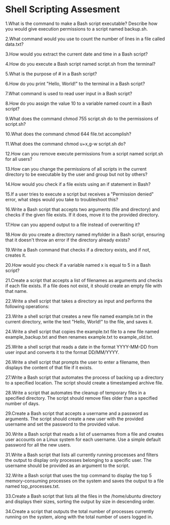 # Shell Scripting Assesment
 
1.What is the command to make a Bash script executable? Describe how you would give execution permissions to a script named backup.sh.

2.What command would you use to count the number of lines in a file called data.txt?

3.How would you extract the current date and time in a Bash script?

4.How do you execute a Bash script named script.sh from the terminal?

5.What is the purpose of # in a Bash script?

6.How do you print "Hello, World!" to the terminal in a Bash script?

7.What command is used to read user input in a Bash script?

8.How do you assign the value 10 to a variable named count in a Bash script?

9.What does the command chmod 755 script.sh do to the permissions of script.sh?

10.What does the command chmod 644 file.txt accomplish?

11.What does the command chmod u+x,g-w script.sh do?

12.How can you remove execute permissions from a script named script.sh for all users?

13.How can you change the permissions of all scripts in the current directory to be executable by the user and group but not by others?

14.How would you check if a file exists using an if statement in Bash?

15.If a user tries to execute a script but receives a "Permission denied" error, what steps would you take to troubleshoot this? 

16.Write a Bash script that accepts two arguments (file and directory) and checks if the given file exists. If it does, move it to the provided directory.

17.How can you append output to a file instead of overwriting it?

18.How do you create a directory named myfolder in a Bash script, ensuring that it doesn't throw an error if the directory already exists?

19.Write a Bash command that checks if a directory exists, and if not, creates it.

20.How would you check if a variable named x is equal to 5 in a Bash script?

21.Create a script that accepts a list of filenames as arguments and checks if each file exists. If a file does not exist, it should create an empty file with that name.

22.Write a shell script that takes a directory as input and performs the following operations:

23.Write a shell script that creates a new file named example.txt in the current directory, write the text "Hello, World!" to the file, and saves it.

24.Write a shell script that copies the example.txt file to a new file named example_backup.txt and then renames example.txt to example_old.txt.

25.Write a shell script that reads a date in the format YYYY-MM-DD from user input and converts it to the format DD/MM/YYYY.     

26.Write a shell script that prompts the user to enter a filename, then displays the content of that file if it exists.

27.Write a Bash script that automates the process of backing up a directory to a specified location. The script should create a timestamped archive file.
 
28.Write a script that automates the cleanup of temporary files in a specified directory. The script should remove files older than a specified number of days.

29.Create a Bash script that accepts a username and a password as arguments. The script should create a new user with the provided username and set the password to the provided value.

30.Write a Bash script that reads a list of usernames from a file and creates user accounts on a Linux system for each username. Use a simple default password for all the new users.

31.Write a Bash script that lists all currently running processes and filters the output to display only processes belonging to a specific user. The username should be provided as an argument to the script.

32.Write a Bash script that uses the top command to display the top 5 memory-consuming processes on the system and saves the output to a file named top_processes.txt.

33.Create a Bash script that lists all the files in the /home/ubuntu directory and displays their sizes, sorting the output by size in descending order.

34.Create a script that outputs the total number of processes currently running on the system, along with the total number of users logged in.


